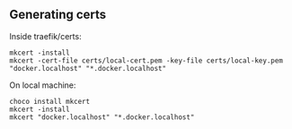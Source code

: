 ## Generating certs
Inside traefik/certs:
```
mkcert -install
mkcert -cert-file certs/local-cert.pem -key-file certs/local-key.pem "docker.localhost" "*.docker.localhost"
```

On local machine:
```
choco install mkcert
mkcert -install
mkcert "docker.localhost" "*.docker.localhost"
```
